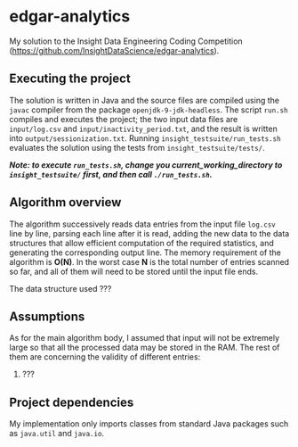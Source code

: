 # edgar-analytics
My solution to the Insight Data Engineering Coding Competition (https://github.com/InsightDataScience/edgar-analytics).

## Executing the project
The solution is written in Java and the source files are compiled using the `javac` compiler from the package `openjdk-9-jdk-headless`.
The script `run.sh` compiles and executes the project; the two input data files are `input/log.csv` and `input/inactivity_period.txt`, and the result is written into `output/sessionization.txt`. Running `insight_testsuite/run_tests.sh` evaluates the solution using the tests from `insight_testsuite/tests/`.

***Note: to execute `run_tests.sh`, change you current_working_directory to `insight_testsuite/` first, and then call `./run_tests.sh`.***


## Algorithm overview
The algorithm successively reads data entries from the input file `log.csv` line by line, parsing each line after it is read, adding the new data to the data structures that allow efficient computation of the required statistics, and generating the corresponding output line. The memory requirement of the algorithm is **O(N)**. In the worst case **N** is the total number of entries scanned so far, and all of them will need to be stored until the input file ends.

The data structure used ???


## Assumptions
As for the main algorithm body, I assumed that input will not be extremely large so that all the processed data may be stored in the RAM.
The rest of them are concerning the validity of different entries:

1. ???

## Project dependencies
My implementation only imports classes from standard Java packages such as `java.util` and `java.io`.
